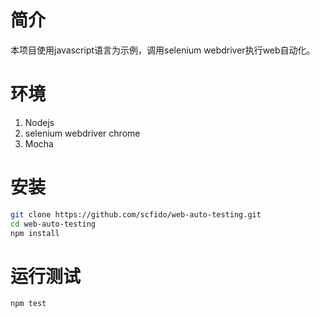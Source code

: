 # 简介
本项目使用javascript语言为示例，调用selenium webdriver执行web自动化。

# 环境

1. Nodejs
2. selenium webdriver chrome
3. Mocha

# 安装

```sh
git clone https://github.com/scfido/web-auto-testing.git
cd web-auto-testing
npm install
```

# 运行测试
```sh
npm test
```